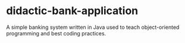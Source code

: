 # didactic-bank-application
A simple banking system written in Java used to teach object-oriented programming and best coding practices.
